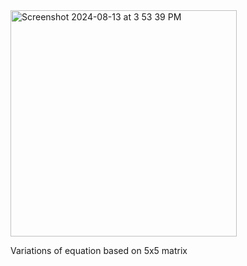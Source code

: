 <img width="362" alt="Screenshot 2024-08-13 at 3 53 39 PM" src="https://github.com/user-attachments/assets/dbd49588-c127-42d4-a553-a845a4ffe76d">

Variations of equation based on 5x5 matrix

